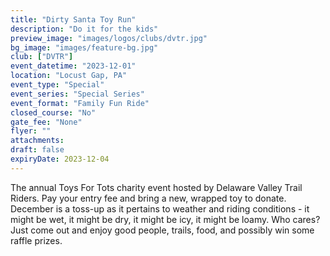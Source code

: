 ```yaml
---
title: "Dirty Santa Toy Run"
description: "Do it for the kids"
preview_image: "images/logos/clubs/dvtr.jpg"
bg_image: "images/feature-bg.jpg"
club: ["DVTR"]
event_datetime: "2023-12-01"
location: "Locust Gap, PA"
event_type: "Special"
event_series: "Special Series"
event_format: "Family Fun Ride"
closed_course: "No"
gate_fee: "None"
flyer: ""
attachments:
draft: false
expiryDate: 2023-12-04
---
```


The annual Toys For Tots charity event hosted by Delaware Valley Trail Riders. Pay your entry fee and bring a new, wrapped toy to donate. December is a toss-up as it pertains to weather and riding conditions - it might be wet, it might be dry, it might be icy, it might be loamy. Who cares? Just come out and enjoy good people, trails, food, and possibly win some raffle prizes.